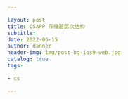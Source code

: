 ```yaml
---

layout: post
title: CSAPP 存储器层次结构
subtitle:
date: 2022-06-15
author: danner
header-img: img/post-bg-ios9-web.jpg
catalog: true
tags:

- cs

---
```



